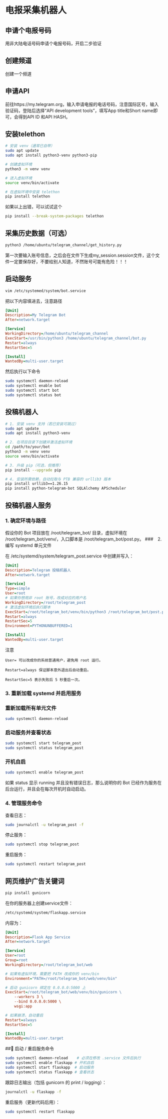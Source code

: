 # 电报采集机器人

## 申请个电报号码
用非大陆电话号码申请个电报号码，开启二步验证
 
## 创建频道
创建一个频道

## 申请API
前往https://my.telegram.org，输入申请电报的电话号码，注意国际区号，输入验证码，登陆后选择“API development tools”，填写App title和Short name即可，会得到API ID 和API HASH。

## 安装telethon
``` bash
# 安装 venv（通常已自带）
sudo apt update
sudo apt install python3-venv python3-pip

# 创建虚拟环境
python3 -m venv venv

# 进入虚拟环境
source venv/bin/activate

# 在虚拟环境中安装 telethon
pip install telethon
```
如果以上出错，可以试试这个
``` bash
pip install --break-system-packages telethon
```

## 采集历史数据（可选）
``` bash
python3 /home/ubuntu/telegram_channel/get_history.py
```
第一次要输入账号信息，之后会在文件下生成my_session.session文件，这个文件一定要保存好，不要给别人知道，不然账号可能有危险！！！

## 启动服务
``` bash
vim /etc/systemed/system/bot.service
```
把以下内容填进去，注意路径
``` ini
[Unit]
Description=My Telegram Bot
After=network.target

[Service]
WorkingDirectory=/home/ubuntu/telegram_channel
ExecStart=/usr/bin/python3 /home/ubuntu/telegram_channel/bot.py
Restart=always
RestartSec=5

[Install]
WantedBy=multi-user.target
```
然后执行以下命令
``` bash
sudo systemctl daemon-reload
sudo systemctl enable bot
sudo systemctl start bot
sudo systemctl status bot
```

## 投稿机器人
``` bash
# 1. 安装 venv 支持（若已安装可跳过）
sudo apt update
sudo apt install python3-venv

# 2. 在项目目录下创建并激活虚拟环境
cd /path/to/your/bot
python3 -m venv venv
source venv/bin/activate

# 3. 升级 pip（可选，但推荐）
pip install --upgrade pip

# 4. 安装所需依赖，自动拉取与 PTB 兼容的 urllib3 版本
pip install urllib3==1.26.15
pip install python-telegram-bot SQLAlchemy APScheduler

```
## 投稿机器人服务
### 1. 确定环境与路径

假设你的 Bot 项目放在 /root/telegram_bot/ 目录，虚拟环境在 /root/telegram_bot/venv/，入口脚本是 /root/telegram_bot/post.py。
###　2. 编写 systemd 单元文件

在 /etc/systemd/system/telegram_post.service 中创建并写入：
``` ini
[Unit]
Description=Telegram 投稿机器人
After=network.target

[Service]
Type=simple
User=root
# 如果你想用非 root 账号，改成对应的用户名
WorkingDirectory=/root/telegram_post
# 激活虚拟环境后执行脚本
ExecStart=/root/telegram_bot/venv/bin/python3 /root/telegram_bot/post.py
Restart=always
RestartSec=5
Environment=PYTHONUNBUFFERED=1

[Install]
WantedBy=multi-user.target
```
注意

    User= 可以改成你的系统普通用户，避免用 root 运行。

    Restart=always 保证脚本意外退出后自动重启。

    RestartSec=5 表示失败后 5 秒重启一次。

### 3. 重新加载 systemd 并启用服务

### 重新加载所有单元文件
``` bash
sudo systemctl daemon-reload
```
### 启动服务并查看状态
``` bash
sudo systemctl start telegram_post
sudo systemctl status telegram_post
```

### 开机自启
``` bash
sudo systemctl enable telegram_post
```

如果 status 显示 running 并且没有错误日志，那么说明你的 Bot 已经作为服务在后台运行，并且会在每次开机时自动启动。
### 4. 管理服务命令

查看日志：
``` bash
sudo journalctl -u telegram_post -f
```
停止服务：
``` bash
sudo systemctl stop telegram_post
```
重启服务：
``` bash
sudo systemctl restart telegram_post
```

## 网页维护广告关键词
``` bash
pip install gunicorn
```
在你的服务器上创建service文件：
``` bash
/etc/systemd/system/flaskapp.service
```
内容为：
``` ini
[Unit]
Description=Flask App Service
After=network.target

[Service]
User=root
Group=root
WorkingDirectory=/root/telegram_bot/web

# 如果有虚拟环境，需要把 PATH 改成你的 venv/bin
Environment="PATH=/root/telegram_bot/web/venv/bin"

# 启动 gunicorn 绑定在 0.0.0.0:5000 上
ExecStart=/root/telegram_bot/web/venv/bin/gunicorn \
    --workers 3 \
    --bind 0.0.0.0:5000 \
    wsgi:app

# 如果崩溃，自动重启
Restart=always
RestartSec=5

[Install]
WantedBy=multi-user.target
```
##🚀 启动 / 重启服务命令
``` bash
sudo systemctl daemon-reload    # 必须在修改 .service 文件后执行
sudo systemctl enable flaskapp # 开机自启
sudo systemctl start flaskapp  # 启动服务
sudo systemctl status flaskapp # 查看状态
```
跟踪日志输出（包括 gunicorn 的 print / logging）：
``` bash
journalctl -u flaskapp -f
```
重启服务（更新代码后用）：
``` bash
sudo systemctl restart flaskapp
```

